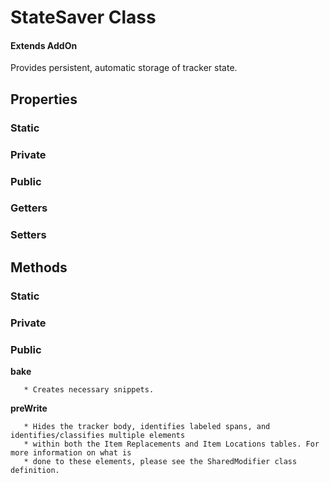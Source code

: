 # StateSaver Class

#### Extends AddOn

Provides persistent, automatic storage of tracker state.

## Properties

### Static

### Private

### Public

### Getters

### Setters

## Methods

### Static

### Private

### Public

**bake**

```
   * Creates necessary snippets.
```

**preWrite**

```
   * Hides the tracker body, identifies labeled spans, and identifies/classifies multiple elements
   * within both the Item Replacements and Item Locations tables. For more information on what is
   * done to these elements, please see the SharedModifier class definition.
```
